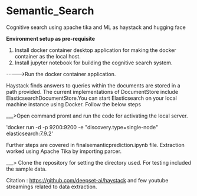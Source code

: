 # Semantic_Search
Cognitive search using apache tika and ML as haystack and hugging face

**Environment setup as pre-requisite**

1. Install docker container desktop application for making the docker container as the local host.
2. Install jupyter notebook for building the cognitive search system.

----->Run the docker container application.

Haystack finds answers to queries within the documents are stored in a path provided. The current implementations of DocumentStore include ElasticsearchDocumentStore.You can start Elasticsearch on your local machine instance using Docker. Follow the below steps

___>Open command promt and run the code for activating the local server.

'docker run -d -p 9200:9200 -e "discovery.type=single-node" elasticsearch:7.9.2'

Further steps are covered in finalsemanticprediction.ipynb file. Extraction worked using Apache Tika by importing parcer.


___> Clone the repository for setting the directory used. For testing included the sample data.


Citation : https://github.com/deepset-ai/haystack
and few youtube streamings related to data extraction.
